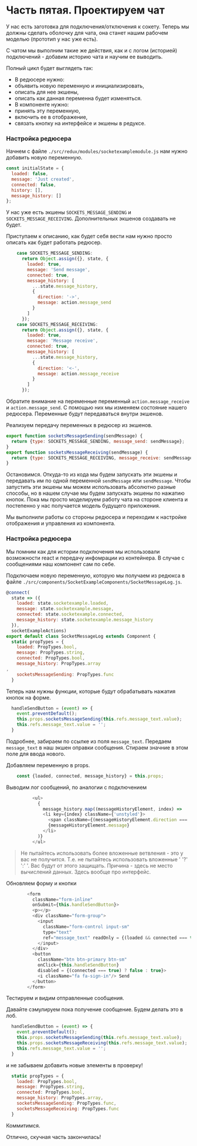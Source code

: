 # Часть пятая. Проектируем чат 

У нас есть заготовка для подключения/отключения к сокету. Теперь мы должны сделать оболочку для чата, она станет нашим рабочем моделью (прототип у нас уже есть).

С чатом мы выполним такие же действия, как и с логом (историей) подключений - добавим историю чата и научим ее выводить.

Полный цикл будет выглядеть так: 
* В редюсере нужно: 
 * объявить новую переменную и инициализировать, 
 * описать для нее экшены,
 * описать как данная переменна будет изменяться. 
* В компоненте нужно:
 * принять эту переменную,
 * включить ее в отображение,
 * связать кнопку на интерфейсе и экшены в редуксе.

### Настройка редюсера

Начнем с файле `./src/redux/modules/socketexamplemodule.js` нам нужно
добавить новую переменную.
```js
const initialState = {
  loaded: false,
  message: 'Just created',
  connected: false,
  history: [],
  message_history: []
};
```
У нас уже есть экшены `SOCKETS_MESSAGE_SENDING` и  `SOCKETS_MESSAGE_RECEIVING`. Дополнительных экшенов создавать не будет. 

Приступаем к описанию, как будет себя вести нам нужно просто описать как будет работать редюсер.
```js
    case SOCKETS_MESSAGE_SENDING:
      return Object.assign({}, state, {
        loaded: true,
        message: 'Send message',
        connected: true,
        message_history: [
          ...state.message_history,
          {
            direction: '->',
            message: action.message_send
          }
        ]
      });
    case SOCKETS_MESSAGE_RECEIVING:
      return Object.assign({}, state, {
        loaded: true,
        message: 'Message receive',
        connected: true,
        message_history: [
          ...state.message_history,
          {
            direction: '<-',
            message: action.message_receive
          }
        ]
      });
 ```

Обратите внимание на переменные  переменный `action.message_receive` и `action.message_send`. С помощью них мы изменяем состояние нашего редюсера. Переменные будут передаваться внутри экшенов.

Реализуем передачу переменных в редюсер из экшенов.

```js
export function socketsMessageSending(sendMessage) {
  return {type: SOCKETS_MESSAGE_SENDING, message_send: sendMessage};
}
export function socketsMessageReceiving(sendMessage) {
  return {type: SOCKETS_MESSAGE_RECEIVING, message_receive: sendMessage};
}
```
Остановимся. Откуда-то из кода мы будем запускать эти экшены и передавать им по одной переменной `sendMessage` или `sendMessage`. Чтобы запустить эти экшены мы можем использовать абсолютно разные способы, но в нашем случае мы будем запускать экшены по нажатию кнопок. Пока мы просто моделируем работу чата на стороне клиента и постепенно у нас получается модель будущего приложения.

Мы выполнили работы со стороны редюсера и переходим к настройке отображения и управления из компонента.

### Настройка редюсера
Мы помним как для истории подключения мы использовали возможности react и передачу инфомрации из контейнера. В случае с сообщениями наш компонент сам по себе. 

Подключаем новую переменную, которую мы получаем из редюкса в файле `./src/components/SocketExampleComponents/SocketMessageLog.js`.
```js
@connect(
  state => ({
    loaded: state.socketexample.loaded,
    message: state.socketexample.message,
    connected: state.socketexample.connected,
    message_history: state.socketexample.message_history
  }),
  socketExampleActions)
export default class SocketMessageLog extends Component {
  static propTypes = {
    loaded: PropTypes.bool,
    message: PropTypes.string,
    connected: PropTypes.bool,
    message_history: PropTypes.array,
    socketsMessageSending: PropTypes.func
  }
```

Теперь нам нужны функции, которые будут обрабатывать нажатия кнопок на форме.
```js
  handleSendButton = (event) => {
    event.preventDefault();
    this.props.socketsMessageSending(this.refs.message_text.value);
    this.refs.message_text.value = '';
  }
```
Подробнее, забираем по ссылке из поля `message_text`. Передаем `message_text` в наш экшен оправки сообщения.  Стираем значние в этом поле для ввода нового.

Добавляем переменную в props.
```js
    const {loaded, connected, message_history} = this.props;
```
Выводим лог сообщений, по аналогии с подключением
```js
          <ul>
            {
              message_history.map((messageHistoryElement, index) =>
              <li key={index} className={'unstyled'}>
                <span className={(messageHistoryElement.direction === '->') ? 'glyphicon glyphicon-arrow-right' : 'glyphicon glyphicon-arrow-left'}></span>
                {messageHistoryElement.message}
              </li>
            )}
          </ul>
```

> Не пытайтесь использовать более вложенные ветвления - это у вас не получится. Т.е. не пытайтесь использовать вложенные ' '?' ':' '. Вас будут от этого защищать. Причина - здесь не место вычислений данных. Здесь вообще про интерфейс.

Обновляем форму и кнопки
```js
        <form
          className="form-inline"
          onSubmit={this.handleSendButton}>
          <p></p>
          <div className="form-group">
            <input
              className="form-control input-sm"
              type="text"
              ref="message_text" readOnly = {(loaded && connected === true) ? false : true}>
            </input>
          </div>
          <button
            className="btn btn-primary btn-sm"
            onClick={this.handleSendButton}
            disabled = {(connected === true) ? false : true}>
            <i className="fa fa-sign-in"/> Send
          </button>
        </form>
```
Тестируем и видим отправленные сообщения. 

Давайте сэмулируем пока получение сообщение. Будем делать это в лоб.
```js
  handleSendButton = (event) => {
    event.preventDefault();
    this.props.socketsMessageSending(this.refs.message_text.value);
    this.props.socketsMessageReceiving(this.refs.message_text.value);
    this.refs.message_text.value = '';
  }
```
и не забываем добавить новые элементы в проверку!
```js
  static propTypes = {
    loaded: PropTypes.bool,
    message: PropTypes.string,
    connected: PropTypes.bool,
    message_history: PropTypes.array,
    socketsMessageSending: PropTypes.func,
    socketsMessageReceiving: PropTypes.func
  }
```

Коммитимся. 

Отлично, скучная часть закончилась!